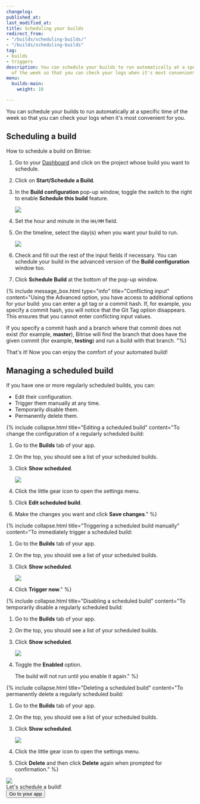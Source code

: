 ```yaml
---
changelog:
published_at:
last_modified_at:
title: Scheduling your builds
redirect_from:
- "/builds/scheduling-builds/"
- "/builds/scheduling-builds"
tag:
- builds
- triggers
description: You can schedule your builds to run automatically at a specific time
  of the week so that you can check your logs when it's most convenient for you.
menu:
  builds-main:
    weight: 10

---
```

You can schedule your builds to run automatically at a specific time of the week so that you can check your logs when it's most convenient for you.

## Scheduling a build

How to schedule a build on Bitrise:

1. Go to your [Dashboard](https://app.bitrise.io/dashboard) and click on the project whose build you want to schedule.
2. Click on **Start/Schedule a Build**.
3. In the **Build configuration** pop-up window, toggle the switch to the right to enable **Schedule this build** feature.

   ![](/img/basic-build-config-1.jpg)
4. Set the hour and minute in the `HH/MM` field.
5. On the timeline, select the day(s) when you want your build to run.

   ![](/img/basic-build-config-scheduled-1.jpg)
6. Check and fill out the rest of the input fields if necessary. You can schedule your build in the advanced version of the **Build configuration** window too.
7. Click **Schedule Build** at the bottom of the pop-up window.

{% include message_box.html type="info" title="Conflicting input" content="Using the Advanced option, you have access to additional options for your build: you can enter a git tag or a commit hash. If, for example, you specify a commit hash, you will notice that the Git Tag option disappears. This ensures that you cannot enter conflicting input values.

If you specify a commit hash and a branch where that commit does not exist (for example, **master**), Bitrise will find the branch that does have the given commit (for example, **testing**) and run a build with that branch. "%}

That's it! Now you can enjoy the comfort of your automated build!

## Managing a scheduled build

If you have one or more regularly scheduled builds, you can:

* Edit their configuration.
* Trigger them manually at any time.
* Temporarily disable them.
* Permanently delete them. 

{% include collapse.html title="Editing a scheduled build" content="To change the configuration of a regularly scheduled build:

1. Go to the **Builds** tab of your app. 
2. On the top, you should see a list of your scheduled builds.
3. Click **Show scheduled**.

   ![](/img/android-test-test_-_Bitrise.png)
4. Click the little gear icon to open the settings menu.
5. Click **Edit scheduled build**. 
6. Make the changes you want and click **Save changes**." %}

{% include collapse.html title="Triggering a scheduled build manually" content="To immediately trigger a scheduled build:

1. Go to the **Builds** tab of your app. 
2. On the top, you should see a list of your scheduled builds.
3. Click **Show scheduled**.

   ![](/img/android-test-test_-_Bitrise.png)
4. Click **Trigger now**." %}

{% include collapse.html title="Disabling a scheduled build" content="To temporarily disable a regularly scheduled build:

1. Go to the **Builds** tab of your app. 
2. On the top, you should see a list of your scheduled builds.
3. Click **Show scheduled**.

   ![](/img/android-test-test_-_Bitrise.png)
4. Toggle the **Enabled** option. 

   The build will not run until you enable it again." %}

{% include collapse.html title="Deleting a scheduled build" content="To permanently delete a regularly scheduled build:

1. Go to the **Builds** tab of your app. 
2. On the top, you should see a list of your scheduled builds.
3. Click **Show scheduled**.

   ![](/img/android-test-test_-_Bitrise.png)
4. Click the little gear icon to open the settings menu.
5. Click **Delete** and then click **Delete** again when prompted for confirmation." %}

<div class="banner">
<img src="/assets/images/banner-bg-888x170.png" style="border: none;">
<div class="deploy-text">Let's schedule a build!</div>
<a target="_blank" href="https://app.bitrise.io/dashboard/builds"><button class="button">Go to your app</button></a>
</div>
